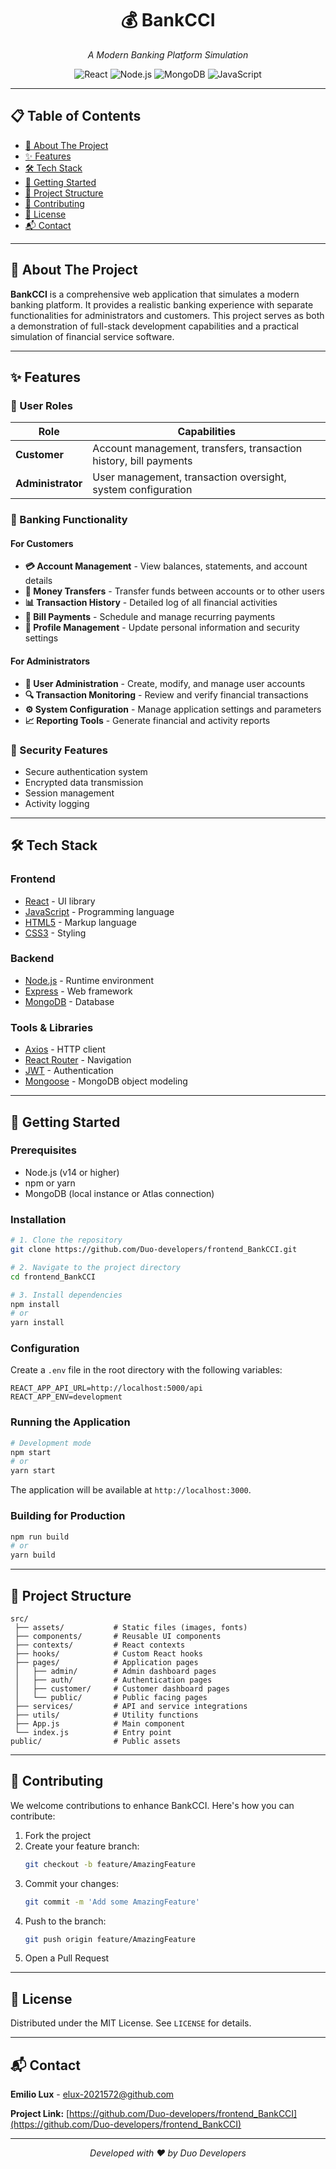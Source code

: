 <div align="center">
  <h1>💰 BankCCI</h1>
  <p><i>A Modern Banking Platform Simulation</i></p>
  
  <!-- Badges -->
  <p>
    <img src="https://img.shields.io/badge/React-20232A?style=for-the-badge&logo=react&logoColor=61DAFB" alt="React" />
    <img src="https://img.shields.io/badge/Node.js-339933?style=for-the-badge&logo=nodedotjs&logoColor=white" alt="Node.js" />
    <img src="https://img.shields.io/badge/MongoDB-4EA94B?style=for-the-badge&logo=mongodb&logoColor=white" alt="MongoDB" />
    <img src="https://img.shields.io/badge/JavaScript-F7DF1E?style=for-the-badge&logo=javascript&logoColor=black" alt="JavaScript" />
  </p>
</div>

---

## 📋 Table of Contents
- [📌 About The Project](#-about-the-project)
- [✨ Features](#-features)
- [🛠️ Tech Stack](#️-tech-stack)
- [🚀 Getting Started](#-getting-started)
- [📂 Project Structure](#-project-structure)
- [🤝 Contributing](#-contributing)
- [📄 License](#-license)
- [📬 Contact](#-contact)

---

## 📌 About The Project

**BankCCI** is a comprehensive web application that simulates a modern banking platform. It provides a realistic banking experience with separate functionalities for administrators and customers. This project serves as both a demonstration of full-stack development capabilities and a practical simulation of financial service software.

---

## ✨ Features

### 👥 User Roles
| Role | Capabilities |
|------|-------------|
| **Customer** | Account management, transfers, transaction history, bill payments |
| **Administrator** | User management, transaction oversight, system configuration |

### 🏦 Banking Functionality

#### For Customers
- **💳 Account Management** - View balances, statements, and account details
- **💸 Money Transfers** - Transfer funds between accounts or to other users
- **📊 Transaction History** - Detailed log of all financial activities
- **💼 Bill Payments** - Schedule and manage recurring payments
- **📱 Profile Management** - Update personal information and security settings

#### For Administrators
- **👤 User Administration** - Create, modify, and manage user accounts
- **🔍 Transaction Monitoring** - Review and verify financial transactions
- **⚙️ System Configuration** - Manage application settings and parameters
- **📈 Reporting Tools** - Generate financial and activity reports

### 🔐 Security Features
- Secure authentication system
- Encrypted data transmission
- Session management
- Activity logging

---

## 🛠️ Tech Stack

### Frontend
- [React](https://reactjs.org/) - UI library
- [JavaScript](https://developer.mozilla.org/en-US/docs/Web/JavaScript) - Programming language
- [HTML5](https://developer.mozilla.org/en-US/docs/Web/HTML) - Markup language
- [CSS3](https://developer.mozilla.org/en-US/docs/Web/CSS) - Styling

### Backend
- [Node.js](https://nodejs.org/) - Runtime environment
- [Express](https://expressjs.com/) - Web framework
- [MongoDB](https://www.mongodb.com/) - Database

### Tools & Libraries
- [Axios](https://axios-http.com/) - HTTP client
- [React Router](https://reactrouter.com/) - Navigation
- [JWT](https://jwt.io/) - Authentication
- [Mongoose](https://mongoosejs.com/) - MongoDB object modeling

---

## 🚀 Getting Started

### Prerequisites
- Node.js (v14 or higher)
- npm or yarn
- MongoDB (local instance or Atlas connection)

### Installation

```bash
# 1. Clone the repository
git clone https://github.com/Duo-developers/frontend_BankCCI.git

# 2. Navigate to the project directory
cd frontend_BankCCI

# 3. Install dependencies
npm install
# or
yarn install
```

### Configuration
Create a `.env` file in the root directory with the following variables:
```
REACT_APP_API_URL=http://localhost:5000/api
REACT_APP_ENV=development
```

### Running the Application

```bash
# Development mode
npm start
# or
yarn start
```

The application will be available at `http://localhost:3000`.

### Building for Production

```bash
npm run build
# or
yarn build
```

---

## 📂 Project Structure

```
src/
 ├── assets/           # Static files (images, fonts)
 ├── components/       # Reusable UI components
 ├── contexts/         # React contexts
 ├── hooks/            # Custom React hooks
 ├── pages/            # Application pages
 │   ├── admin/        # Admin dashboard pages
 │   ├── auth/         # Authentication pages
 │   ├── customer/     # Customer dashboard pages
 │   └── public/       # Public facing pages
 ├── services/         # API and service integrations
 ├── utils/            # Utility functions
 ├── App.js            # Main component
 └── index.js          # Entry point
public/                # Public assets
```

---

## 🤝 Contributing

We welcome contributions to enhance BankCCI. Here's how you can contribute:

1. Fork the project
2. Create your feature branch:
   ```bash
   git checkout -b feature/AmazingFeature
   ```
3. Commit your changes:
   ```bash
   git commit -m 'Add some AmazingFeature'
   ```
4. Push to the branch:
   ```bash
   git push origin feature/AmazingFeature
   ```
5. Open a Pull Request

---

## 📄 License

Distributed under the MIT License. See `LICENSE` for details.

---

## 📬 Contact

**Emilio Lux** - [elux-2021572@github.com](mailto:elux-2021572@github.com)

**Project Link:** [https://github.com/Duo-developers/frontend_BankCCI](https://github.com/Duo-developers/frontend_BankCCI)

---

<div align="center">
  <p>
    <i>Developed with ❤️ by Duo Developers</i>
  </p>
</div>
